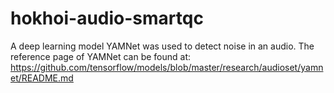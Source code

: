 # hokhoi-audio-smartqc
A deep learning model YAMNet was used to detect noise in an audio. The reference page of YAMNet can be found at: https://github.com/tensorflow/models/blob/master/research/audioset/yamnet/README.md
